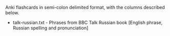 Anki flashcards in semi-colon delimited format, with the columns described below.

  * talk-russian.txt - Phrases from BBC Talk Russian book [English phrase, Russian spelling and pronunciation]
